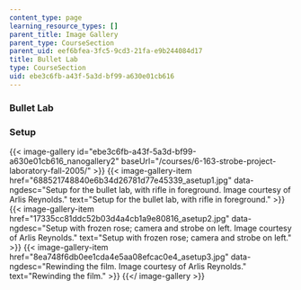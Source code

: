 ```yaml
---
content_type: page
learning_resource_types: []
parent_title: Image Gallery
parent_type: CourseSection
parent_uid: eef6bfea-3fc5-9cd3-21fa-e9b244084d17
title: Bullet Lab
type: CourseSection
uid: ebe3c6fb-a43f-5a3d-bf99-a630e01cb616
---
```


### Bullet Lab

### Setup
{{< image-gallery id="ebe3c6fb-a43f-5a3d-bf99-a630e01cb616_nanogallery2" baseUrl="/courses/6-163-strobe-project-laboratory-fall-2005/" >}}
{{< image-gallery-item href="688521748840e6b34d26781d77e45339_asetup1.jpg" data-ngdesc="Setup for the bullet lab, with rifle in foreground. Image courtesy of Arlis Reynolds." text="Setup for the bullet lab, with rifle in foreground." >}}
{{< image-gallery-item href="17335cc81ddc52b03d4a4cb1a9e80816_asetup2.jpg" data-ngdesc="Setup with frozen rose; camera and strobe on left. Image courtesy of Arlis Reynolds." text="Setup with frozen rose; camera and strobe on left." >}}
{{< image-gallery-item href="8ea748f6db0ee1cda4e5aa08efcac0e4_asetup3.jpg" data-ngdesc="Rewinding the film. Image courtesy of Arlis Reynolds." text="Rewinding the film." >}}
{{</ image-gallery >}}